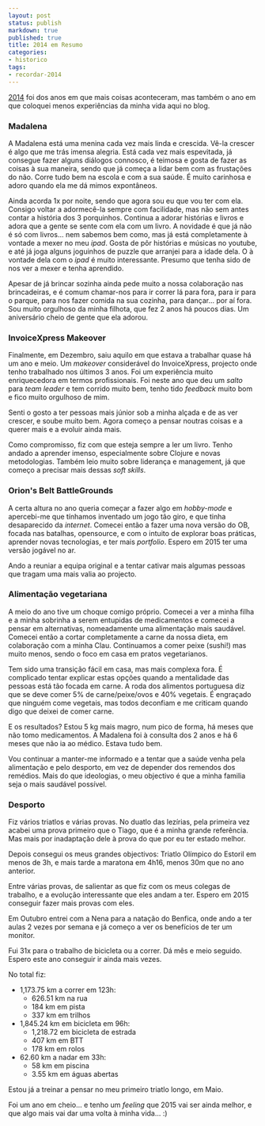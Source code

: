 ```yaml
---
layout: post
status: publish
markdown: true
published: true
title: 2014 em Resumo
categories:
- historico
tags:
- recordar-2014
---
```


[2014](http://www.arzebiu.com/tag/recordar-2014/) foi dos anos em que mais coisas
aconteceram, mas também o ano em que coloquei menos experiências da minha vida
aqui no blog.

### Madalena

A Madalena está uma menina cada vez mais linda e crescida. Vê-la crescer é algo
que me trás imensa alegria. Está cada vez mais espevitada, já consegue fazer
alguns diálogos connosco, é teimosa e gosta de fazer as coisas à sua maneira,
sendo que já começa a lidar bem com as frustações do não. Corre tudo bem na
escola e com a sua saúde. É muito carinhosa e adoro quando ela me dá mimos
expontâneos.

Ainda acorda 1x por noite, sendo que agora sou eu que vou ter com ela. Consigo
voltar a adormecê-la sempre com facilidade, mas não sem antes contar a história
dos 3 porquinhos. Continua a adorar histórias e livros e adora que a gente se
sente com ela com um livro. A novidade é que já não é só com livros... nem
sabemos bem como, mas já está completamente à vontade a mexer no meu _ipad_.
Gosta de pôr histórias e músicas no youtube, e até já joga alguns joguinhos de
puzzle que arranjei para a idade dela. O à vontade dela com o _ipad_ é muito
interessante. Presumo que tenha sido de nos ver a mexer e tenha aprendido.

Apesar de já brincar sozinha ainda pede muito a nossa colaboração nas brincadeiras,
e é comum chamar-nos para ir correr lá para fora, para ir para o parque, para
nos fazer comida na sua cozinha, para dançar... por aí fora. Sou muito orgulhoso
da minha filhota, que fez 2 anos há poucos dias. Um aniversário cheio de gente
que ela adorou.

### InvoiceXpress Makeover

Finalmente, em Dezembro, saiu aquilo em que estava a trabalhar quase há um ano
e meio. Um _makeover_ considerável do InvoiceXpress, projecto onde tenho trabalhado
nos últimos 3 anos. Foi um experiência muito enriquecedora em termos profissionais.
Foi neste ano que deu um _salto_ para _team leader_ e tem corrido muito bem,
tenho tido _feedback_ muito bom e fico muito orgulhoso de mim.

Senti o gosto a ter pessoas mais júnior sob a minha alçada e de as ver crescer,
e soube muito bem. Agora começo a pensar noutras coisas e a querer mais e a
evoluir ainda mais.

Como compromisso, fiz com que esteja sempre a ler um livro. Tenho andado a
aprender imenso, especialmente sobre Clojure e novas metodologias. Também leio
muito sobre liderança e management, já que começo a precisar mais dessas
_soft skills_.

### Orion's Belt BattleGrounds

A certa altura no ano queria começar a fazer algo em _hobby-mode_ e apercebi-me
que tínhamos inventado um jogo tão giro, e que tinha desaparecido da _internet_.
Comecei então a fazer uma nova versão do OB, focada nas batalhas, opensource,
e com o intuito de explorar boas práticas, aprender novas tecnologias, e ter
mais _portfolio_. Espero em 2015 ter uma versão jogável no ar.

Ando a reuniar a equipa original e a tentar cativar mais algumas pessoas que
tragam uma mais valia ao projecto.

### Alimentação vegetariana

A meio do ano tive um choque comigo próprio. Comecei a ver a minha filha e a
minha sobrinha a serem entupidas de medicamentos e comecei a pensar em alternativas,
nomeadamente uma alimentação mais saudável. Comecei então a cortar completamente
a carne da nossa dieta, em colaboração com a minha Clau. Continuamos a comer
peixe (sushi!) mas muito menos, sendo o foco em casa em pratos vegetarianos.

Tem sido uma transição fácil em casa, mas mais complexa fora. É complicado tentar
explicar estas opções quando a mentalidade das pessoas está tão focada em carne.
A roda dos alimentos portuguesa diz que se deve comer 5% de carne/peixe/ovos e
40% vegetais. É engraçado que ninguém come vegetais, mas todos deconfiam e me
criticam quando digo que deixei de comer carne.

E os resultados? Estou 5 kg mais magro, num pico de forma, há meses que não tomo
medicamentos. A Madalena foi à consulta dos 2 anos e há 6 meses que não ia ao
médico. Estava tudo bem.

Vou continuar a manter-me informado e a tentar que a saúde venha pela alimentação
e pelo desporto, em vez de depender dos remendos dos remédios. Mais do que
ideologias, o meu objectivo é que a minha familia seja o mais saudável possível.

### Desporto

Fiz vários triatlos e várias provas. No duatlo das lezírias, pela primeira vez
acabei uma prova primeiro que o Tiago, que é a minha grande referência. Mas mais
por inadaptação dele à prova do que por eu ter estado melhor.

Depois consegui os meus grandes objectivos: Triatlo Olímpico do Estoril em menos
de 3h, e mais tarde a maratona em 4h16, menos 30m que no ano anterior.

Entre várias provas, de salientar as que fiz com os meus colegas de trabalho,
e a evolução interessante que eles andam a ter. Espero em 2015 conseguir fazer
mais provas com eles.

Em Outubro entrei com a Nena para a natação do Benfica, onde ando a ter aulas
2 vezes por semana e já começo a ver os benefícios de ter um monitor.

Fui 31x para o trabalho de bicicleta ou a correr. Dá mês e meio seguido. Espero
este ano conseguir ir ainda mais vezes.

No total fiz:

* 1,173.75 km a correr em 123h:
  * 626.51 km na rua
  * 184 km em pista
  * 337 km em trilhos
* 1,845.24 km em bicicleta em 96h:
  * 1,218.72 em bicicleta de estrada
  * 407 km em BTT
  * 178 km em rolos
* 62.60 km a nadar em 33h:
  * 58 km em piscina
  * 3.55 km em águas abertas

Estou já a treinar a pensar no meu primeiro triatlo longo, em Maio.

Foi um ano em cheio... e tenho um _feeling_ que 2015 vai ser ainda melhor, e que
algo mais vai dar uma volta à minha vida... :)
